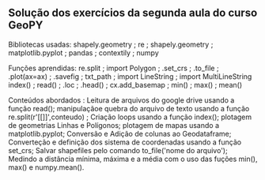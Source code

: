 ## Solução dos exercícios da segunda aula do curso GeoPY

Bibliotecas usadas:
shapely.geometry ; re ; shapely.geometry ; matplotlib.pyplot ; pandas ; contextily ; numpy

Funções aprendidas:
re.split ; import Polygon ; .set_crs ; .to_file ; .plot(ax=ax) ; .savefig ; txt_path ; import LineString ; import MultiLineString
index() ; read() ; .loc ; .head() ; cx.add_basemap ; min() ; max() ; mean()

Conteúdos abordados :
Leitura de arquivos do google drive usando a função read(); manipulaçãoe quebra do arquivo de texto usando a função re.split(r'[\[\]]',conteudo) ;
Criação loops usando a função index(); plotagem de geometrias Linhas e Polígonos; plotagem de mapas usando a matplotlib.pyplot;
Conversão e Adição de colunas ao Geodataframe; Converteção e definição dos sistema de coordenadas usando a função set_crs;
Salvar shapefiles pelo comando to_file('nome do arquivo'); Medindo a distância mínima, máxima e a média com o uso das fuções min(), max() e numpy.mean().

